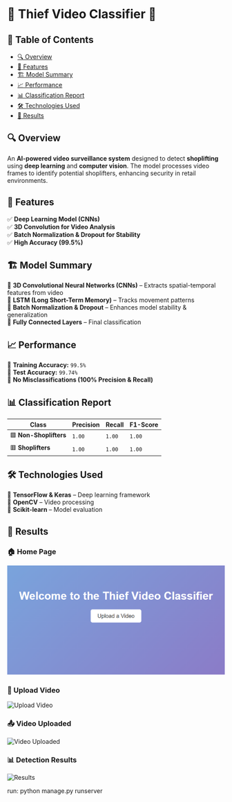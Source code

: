 # 🎥 Thief Video Classifier 🚨  

## 📖 Table of Contents  
- [🔍 Overview](#-overview)  
- [🚀 Features](#-features)  
- [🏗 Model Summary](#-model-summary)  
- [📈 Performance](#-performance)  
- [📊 Classification Report](#-classification-report)  
- [🛠 Technologies Used](#-technologies-used)  
- [📸 Results](#-results)  

## 🔍 Overview  
An **AI-powered video surveillance system** designed to detect **shoplifting** using **deep learning** and **computer vision**. The model processes video frames to identify potential shoplifters, enhancing security in retail environments.  

## 🚀 Features    
✅ **Deep Learning Model (CNNs)**  
✅ **3D Convolution for Video Analysis**  
✅ **Batch Normalization & Dropout for Stability**  
✅ **High Accuracy (99.5%)**  

## 🏗 Model Summary  
🔹 **3D Convolutional Neural Networks (CNNs)** – Extracts spatial-temporal features from video  
🔹 **LSTM (Long Short-Term Memory)** – Tracks movement patterns  
🔹 **Batch Normalization & Dropout** – Enhances model stability & generalization  
🔹 **Fully Connected Layers** – Final classification  

## 📈 Performance  
🔹 **Training Accuracy:** `99.5%`  
🔹 **Test Accuracy:** `99.74%`  
🔹 **No Misclassifications (100% Precision & Recall)**  

## 📊 Classification Report  
| Class              | Precision | Recall | F1-Score |  
|--------------------|-----------|--------|----------|  
| 🟩 **Non-Shoplifters** | `1.00` | `1.00` | `1.00` |  
| 🟥 **Shoplifters**     | `1.00` | `1.00` | `1.00` |  

## 🛠 Technologies Used  
🔹 **TensorFlow & Keras** – Deep learning framework  
🔹 **OpenCV** – Video processing  
🔹 **Scikit-learn** – Model evaluation  

## 📸 Results  

### 🏠 Home Page  
![Home](https://github.com/Omran28/Thief-Classifier/blob/main/images/home.png)  

### 📂 Upload Video  
![Upload Video](images/upload.png)  

### 📤 Video Uploaded  
![Video Uploaded](images/uploaded.png)  

### 📊 Detection Results  
![Results](images/results.png)  

run: python manage.py runserver
